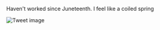 Haven't worked since Juneteenth. I feel like a coiled spring


![Tweet image](/asset/crosspoast/GuFe3sea0AA5_vH.jpg)


